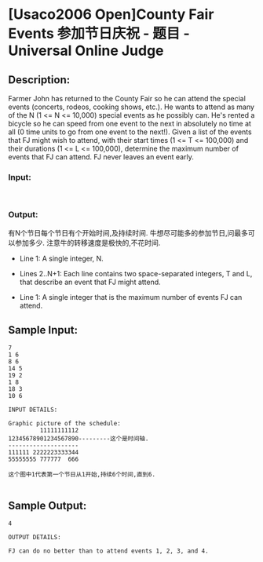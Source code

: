 # [Usaco2006 Open]County Fair Events 参加节日庆祝 - 题目 - Universal Online Judge

## Description: 

Farmer John has returned to the County Fair so he can attend the special events (concerts, rodeos, cooking shows, etc.). He wants to attend as many of the N (1 <= N <= 10,000) special events as he possibly can. He's rented a bicycle so he can speed from one event to the next in absolutely no time at all (0 time units to go from one event to the next!). Given a list of the events that FJ might wish to attend, with their start times (1 <= T <= 100,000) and their durations (1 <= L <= 100,000), determine the maximum number of events that FJ can attend. FJ never leaves an event early.

### Input: 

 

### Output: 

有N个节日每个节日有个开始时间,及持续时间. 牛想尽可能多的参加节日,问最多可以参加多少. 注意牛的转移速度是极快的,不花时间.

* Line 1: A single integer, N. 

* Lines 2..N+1: Each line contains two space-separated integers, T and L, that describe an event that FJ might attend.

* Line 1: A single integer that is the maximum number of events FJ can attend. 


## Sample Input: 
```
7               
1 6
8 6
14 5
19 2
1 8
18 3
10 6

INPUT DETAILS:

Graphic picture of the schedule:
         11111111112
12345678901234567890---------这个是时间轴.
--------------------
111111 2222223333344
55555555 777777  666

这个图中1代表第一个节日从1开始,持续6个时间,直到6.


```

## Sample Output: 
```
4

OUTPUT DETAILS:

FJ can do no better than to attend events 1, 2, 3, and 4.
```
